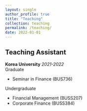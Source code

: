 ```yaml
---
layout: single
author_profile: true
title: "Teaching"
collection: teaching
permalink: /teaching/
date: 2022-01-01
---
```


## Teaching Assistant  
**Korea University**
*2021-2022*  
Graduate
- Seminar in Finance (BUS736)

Undergraduate
- Financial Management (BUSS207)
- Corporate Finance (BUSS384) 


